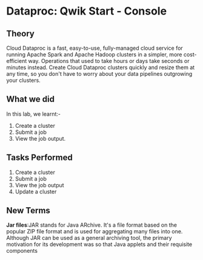 # Dataproc: Qwik Start - Console

## Theory
Cloud Dataproc is a fast, easy-to-use, fully-managed cloud service for running Apache Spark and Apache Hadoop clusters in a simpler, more cost-efficient way. Operations that used to take hours or days take seconds or minutes instead. Create Cloud Dataproc clusters quickly and resize them at any time, so you don't have to worry about your data pipelines outgrowing your clusters.

## What we did

In this lab, we learnt:-

1. Create a cluster
2. Submit a job
3. View the job output.

## Tasks Performed
1. Create a cluster
2. Submit a job
3. View the job output
4. Update a cluster

## New Terms

**Jar files**:JAR stands for Java ARchive. It's a file format based on the popular ZIP file format and is used for aggregating many files into one. Although JAR can be used as a general archiving tool, the primary motivation for its development was so that Java applets and their requisite components
